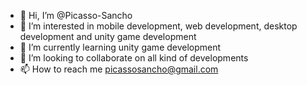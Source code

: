 - 👋 Hi, I’m @Picasso-Sancho
- 👀 I’m interested in mobile development, web development, desktop development and unity game development 
- 🌱 I’m currently learning unity game development 
- 💞️ I’m looking to collaborate on all kind of developments 
- 📫 How to reach me picassosancho@gmail.com 


